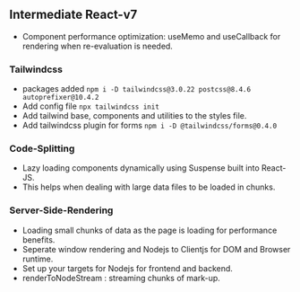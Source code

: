 ## Intermediate React-v7
 - Component performance optimization: useMemo and useCallback for rendering when re-evaluation is needed.
 ### Tailwindcss
 - packages added `npm i -D tailwindcss@3.0.22 postcss@8.4.6 autoprefixer@10.4.2`
 - Add config file `npx tailwindcss init`
 - Add tailwind base, components and utilities to the styles file.
 - Add tailwindcss plugin for forms `npm i -D @tailwindcss/forms@0.4.0`
### Code-Splitting
- Lazy loading components dynamically using Suspense built into React-JS.
- This helps when dealing with large data files to be loaded in chunks.
### Server-Side-Rendering
- Loading small chunks of data as the page is loading for performance benefits.
- Seperate window rendering and Nodejs to Clientjs for DOM and Browser runtime.
- Set up your targets for Nodejs for frontend and backend.
- renderToNodeStream : streaming chunks of mark-up.